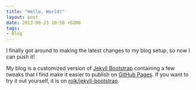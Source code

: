 ```yaml
---
title: "Hello, World!"
layout: post
date: 2013-09-23 10:50 +0200
tags:
- Blog
---
```

I finally got around to making the latest changes to my blog setup, so now I can push it!


My blog is a customized version of [Jekyll Bootstrap](http://jekyllbootstrap.com) containing a few tweaks that I find make it easier to publish on [GitHub Pages](http://pages.github.com). If you want to try it out yourself, it is on [rolk/jekyll-bootstrap](http://github.com/rolk/jekyll-bootstrap).